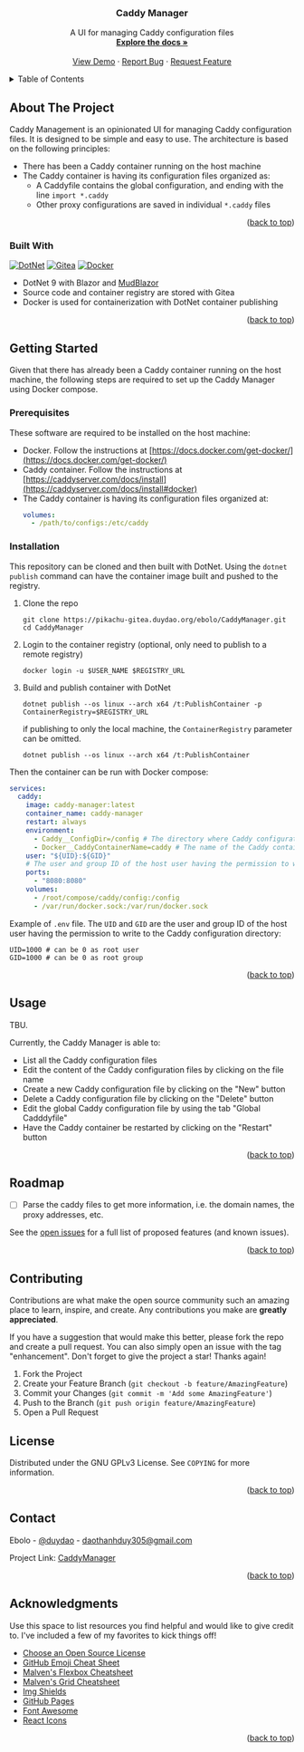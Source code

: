 <!-- Improved compatibility of back to top link: See: https://github.com/othneildrew/Best-README-Template/pull/73 -->
<a id="readme-top"></a>
<!--
*** Thanks for checking out the Best-README-Template. If you have a suggestion
*** that would make this better, please fork the repo and create a pull request
*** or simply open an issue with the tag "enhancement".
*** Don't forget to give the project a star!
*** Thanks again! Now go create something AMAZING! :D
-->



<!-- PROJECT SHIELDS -->
<!--
*** I'm using markdown "reference style" links for readability.
*** Reference links are enclosed in brackets [ ] instead of parentheses ( ).
*** See the bottom of this document for the declaration of the reference variables
*** for contributors-url, forks-url, etc. This is an optional, concise syntax you may use.
*** https://www.markdownguide.org/basic-syntax/#reference-style-links
-->



<!-- PROJECT LOGO -->
<br />
<div align="center">

[//]: # (  <a href="https://github.com/othneildrew/Best-README-Template">)

[//]: # (    <img src="images/logo.png" alt="Logo" width="80" height="80">)

[//]: # (  </a>)

<h3 align="center">Caddy Manager</h3>

  <p align="center">
    A UI for managing Caddy configuration files
    <br />
    <a href="https://github.com/othneildrew/Best-README-Template"><strong>Explore the docs »</strong></a>
    <br />
    <br />
    <a href="https://github.com/othneildrew/Best-README-Template">View Demo</a>
    &middot;
    <a href="https://github.com/othneildrew/Best-README-Template/issues/new?labels=bug&template=bug-report---.md">Report Bug</a>
    &middot;
    <a href="https://github.com/othneildrew/Best-README-Template/issues/new?labels=enhancement&template=feature-request---.md">Request Feature</a>
  </p>
</div>



<!-- TABLE OF CONTENTS -->
<details>
  <summary>Table of Contents</summary>
  <ol>
    <li>
      <a href="#about-the-project">About The Project</a>
      <ul>
        <li><a href="#built-with">Built With</a></li>
      </ul>
    </li>
    <li>
      <a href="#getting-started">Getting Started</a>
      <ul>
        <li><a href="#prerequisites">Prerequisites</a></li>
        <li><a href="#installation">Installation</a></li>
      </ul>
    </li>
    <li><a href="#usage">Usage</a></li>
    <li><a href="#roadmap">Roadmap</a></li>
    <li><a href="#contributing">Contributing</a></li>
    <li><a href="#license">License</a></li>
    <li><a href="#contact">Contact</a></li>
    <li><a href="#acknowledgments">Acknowledgments</a></li>
  </ol>
</details>



<!-- ABOUT THE PROJECT -->
## About The Project

[//]: # ([![Product Name Screen Shot][product-screenshot]]&#40;https://example.com&#41;)

Caddy Management is an opinionated UI for managing Caddy configuration files. It is designed to be simple and easy to use. The architecture is based on the following principles:
- There has been a Caddy container running on the host machine
- The Caddy container is having its configuration files organized as:
  - A Caddyfile contains the global configuration, and ending with the line `import *.caddy` 
  - Other proxy configurations are saved in individual `*.caddy` files

<p align="right">(<a href="#readme-top">back to top</a>)</p>



### Built With

[![DotNet][DotNet]][DotNet-url]
[![Gitea][Gitea]][Gitea-url]
[![Docker][Docker]][Docker-url]

* DotNet 9 with Blazor and [MudBlazor](https://mudblazor.com/)
* Source code and container registry are stored with Gitea
* Docker is used for containerization with DotNet container publishing

<p align="right">(<a href="#readme-top">back to top</a>)</p>



<!-- GETTING STARTED -->
## Getting Started

Given that there has already been a Caddy container running on the host machine, the following steps are required to set up the Caddy Manager using Docker compose.

### Prerequisites

These software are required to be installed on the host machine:
* Docker. Follow the instructions at [https://docs.docker.com/get-docker/](https://docs.docker.com/get-docker/)
* Caddy container. Follow the instructions at [https://caddyserver.com/docs/install](https://caddyserver.com/docs/install#docker)
* The Caddy container is having its configuration files organized at:
  ```yaml
  volumes:
    - /path/to/configs:/etc/caddy
  ```

### Installation

This repository can be cloned and then built with DotNet. Using the `dotnet publish` command can have the container image built and pushed to the registry.

1. Clone the repo
   ```shell
   git clone https://pikachu-gitea.duydao.org/ebolo/CaddyManager.git
   cd CaddyManager
   ```
2. Login to the container registry (optional, only need to publish to a remote registry)
   ```shell
   docker login -u $USER_NAME $REGISTRY_URL
   ```
3. Build and publish container with DotNet
   ```shell
   dotnet publish --os linux --arch x64 /t:PublishContainer -p ContainerRegistry=$REGISTRY_URL
   ```
   if publishing to only the local machine, the `ContainerRegistry` parameter can be omitted.
   ```shell
   dotnet publish --os linux --arch x64 /t:PublishContainer
   ```

Then the container can be run with Docker compose:
```yaml
services:
  caddy:
    image: caddy-manager:latest
    container_name: caddy-manager
    restart: always
    environment:
      - Caddy__ConfigDir=/config # The directory where Caddy configuration files are stored
      - Docker__CaddyContainerName=caddy # The name of the Caddy container
    user: "${UID}:${GID}"
    # The user and group ID of the host user having the permission to write to the Caddy configuration directory
    ports:
      - "8080:8080"
    volumes:
      - /root/compose/caddy/config:/config
      - /var/run/docker.sock:/var/run/docker.sock

```

Example of `.env` file. The `UID` and `GID` are the user and group ID of the host user having the permission to write to the Caddy configuration directory:
```shell
UID=1000 # can be 0 as root user
GID=1000 # can be 0 as root group
```

<p align="right">(<a href="#readme-top">back to top</a>)</p>



<!-- USAGE EXAMPLES -->
## Usage

TBU.

Currently, the Caddy Manager is able to:
- List all the Caddy configuration files
- Edit the content of the Caddy configuration files by clicking on the file name
- Create a new Caddy configuration file by clicking on the "New" button
- Delete a Caddy configuration file by clicking on the "Delete" button
- Edit the global Caddy configuration file by using the tab "Global Cadddyfile"
- Have the Caddy container be restarted by clicking on the "Restart" button

<p align="right">(<a href="#readme-top">back to top</a>)</p>



<!-- ROADMAP -->
## Roadmap

- [ ] Parse the caddy files to get more information, i.e. the domain names, the proxy addresses, etc.

See the [open issues](https://pikachu-gitea.duydao.org/ebolo/CaddyManager/issues) for a full list of proposed features (and known issues).

<p align="right">(<a href="#readme-top">back to top</a>)</p>



<!-- CONTRIBUTING -->
## Contributing

Contributions are what make the open source community such an amazing place to learn, inspire, and create. Any contributions you make are **greatly appreciated**.

If you have a suggestion that would make this better, please fork the repo and create a pull request. You can also simply open an issue with the tag "enhancement".
Don't forget to give the project a star! Thanks again!

1. Fork the Project
2. Create your Feature Branch (`git checkout -b feature/AmazingFeature`)
3. Commit your Changes (`git commit -m 'Add some AmazingFeature'`)
4. Push to the Branch (`git push origin feature/AmazingFeature`)
5. Open a Pull Request


<!-- LICENSE -->
## License

Distributed under the GNU GPLv3 License. See `COPYING` for more information.

<p align="right">(<a href="#readme-top">back to top</a>)</p>



<!-- CONTACT -->
## Contact

Ebolo - [@duydao](https://duydao.org) - daothanhduy305@gmail.com

Project Link: [CaddyManager](https://pikachu-gitea.duydao.org/ebolo/CaddyManager)

<p align="right">(<a href="#readme-top">back to top</a>)</p>



<!-- ACKNOWLEDGMENTS -->
## Acknowledgments

Use this space to list resources you find helpful and would like to give credit to. I've included a few of my favorites to kick things off!

* [Choose an Open Source License](https://choosealicense.com)
* [GitHub Emoji Cheat Sheet](https://www.webpagefx.com/tools/emoji-cheat-sheet)
* [Malven's Flexbox Cheatsheet](https://flexbox.malven.co/)
* [Malven's Grid Cheatsheet](https://grid.malven.co/)
* [Img Shields](https://shields.io)
* [GitHub Pages](https://pages.github.com)
* [Font Awesome](https://fontawesome.com)
* [React Icons](https://react-icons.github.io/react-icons/search)

<p align="right">(<a href="#readme-top">back to top</a>)</p>



<!-- MARKDOWN LINKS & IMAGES -->
<!-- https://www.markdownguide.org/basic-syntax/#reference-style-links -->
[contributors-shield]: https://img.shields.io/github/contributors/othneildrew/Best-README-Template.svg?style=for-the-badge
[contributors-url]: https://github.com/othneildrew/Best-README-Template/graphs/contributors
[forks-shield]: https://img.shields.io/github/forks/othneildrew/Best-README-Template.svg?style=for-the-badge
[forks-url]: https://github.com/othneildrew/Best-README-Template/network/members
[stars-shield]: https://img.shields.io/github/stars/othneildrew/Best-README-Template.svg?style=for-the-badge
[stars-url]: https://github.com/othneildrew/Best-README-Template/stargazers
[issues-shield]: https://img.shields.io/github/issues/othneildrew/Best-README-Template.svg?style=for-the-badge
[issues-url]: https://github.com/othneildrew/Best-README-Template/issues
[license-shield]: https://img.shields.io/github/license/othneildrew/Best-README-Template.svg?style=for-the-badge
[license-url]: https://github.com/othneildrew/Best-README-Template/blob/master/LICENSE.txt
[linkedin-shield]: https://img.shields.io/badge/-LinkedIn-black.svg?style=for-the-badge&logo=linkedin&colorB=555
[linkedin-url]: https://linkedin.com/in/othneildrew
[product-screenshot]: images/screenshot.png
[DotNet]: https://img.shields.io/badge/dotnet-563D7C?style=for-the-badge&logo=dotnet&logoColor=white
[DotNet-url]: https://dotnet.microsoft.com/en-us/
[Gitea]: https://img.shields.io/badge/Gitea-green?style=for-the-badge&logo=gitea&logoColor=white
[Gitea-url]: https://about.gitea.com/
[Docker]: https://img.shields.io/badge/Docker-blue?style=for-the-badge&logo=docker&logoColor=white
[Docker-url]: https://www.docker.com/